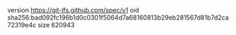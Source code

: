 version https://git-lfs.github.com/spec/v1
oid sha256:bad092fc196b1d0c0301f5064d7a68160813b29eb281567d81b7d2ca72319e4c
size 620943
